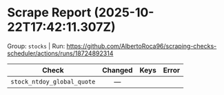 # Scrape Report (2025-10-22T17:42:11.307Z)

Group: `stocks`  |  Run: https://github.com/AlbertoRoca96/scraping-checks-scheduler/actions/runs/18724892314

| Check | Changed | Keys | Error |
|---|:---:|:--|:--|
| `stock_ntdoy_global_quote` | — |  |  |
